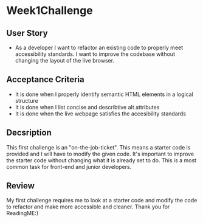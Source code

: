# Week1Challenge

## User Story

* As a developer I want to refactor an existing code to properly meet accessibility standards. I want to improve the codebase without changing the layout of the live browser.

## Acceptance Criteria

* It is done when I properly identify semantic HTML elements in a logical structure
* It is done when I list concise and describtive alt attributes
* It is done when the live webpage satisfies the accesibility standards

## Decsription

This first challenge is an "on-the-job-ticket". This means a starter code is provided and I will have to modify the given code. It's important to improve the starter code without changing what it is already set to do. This is a most common task for front-end and junior developers.

## Review

My first challenge requires me to look at a starter code and modify the code to refactor and make more accessible and cleaner. Thank you for ReadingME:)
